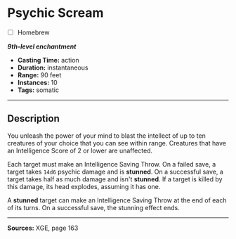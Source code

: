 # Psychic Scream
- [ ] Homebrew

***9th-level enchantment***
- **Casting Time:** action
- **Duration:** instantaneous
- **Range:** 90 feet
- **Instances:** 10
- **Tags:** somatic

---

## Description
You unleash the power of your mind to blast the intellect of up to ten creatures of your choice that you can see within range.
Creatures that have an Intelligence Score of 2 or lower are unaffected.

Each target must make an Intelligence Saving Throw.
On a failed save, a target takes `14d6` psychic damage and is **stunned**.
On a successful save, a target takes half as much damage and isn't **stunned**.
If a target is killed by this damage, its head explodes, assuming it has one.

A **stunned** target can make an Intelligence Saving Throw at the end of each of its turns.
On a successful save, the stunning effect ends.

---

**Sources:** XGE, page 163
